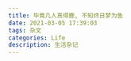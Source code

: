 ```yaml
---
title: 毕竟几人真得鹿, 不知终日梦为鱼
date: 2021-03-05 17:39:03
tags: 杂文
categories: Life
description: 生活杂记
---
```

